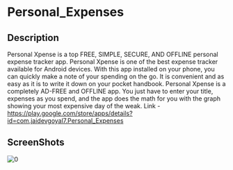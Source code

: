 # Personal_Expenses

## Description
Personal Xpense is a top FREE, SIMPLE, SECURE, AND OFFLINE personal expense tracker app. Personal Xpense is one of the best expense tracker available for Android devices. With this app installed on your phone, you can quickly make a note of your spending on the go. It is convenient and as easy as it is to write it down on your pocket handbook. Personal Xpense is a completely AD-FREE and OFFLINE app. You just have to enter your title, expenses as you spend, and the app does the math for you with the graph showing your most expensive day of the weak.
Link - https://play.google.com/store/apps/details?id=com.jaidevgoyal7.Personal_Expenses

## ScreenShots
![0](https://user-images.githubusercontent.com/55891903/127916369-532bb6c3-ac49-48df-9b5a-71546aa5552f.png)
